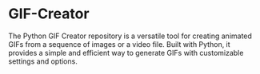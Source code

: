 # GIF-Creator
The Python GIF Creator repository is a versatile tool for creating animated GIFs from a sequence of images or a video file. Built with Python, it provides a simple and efficient way to generate GIFs with customizable settings and options.
